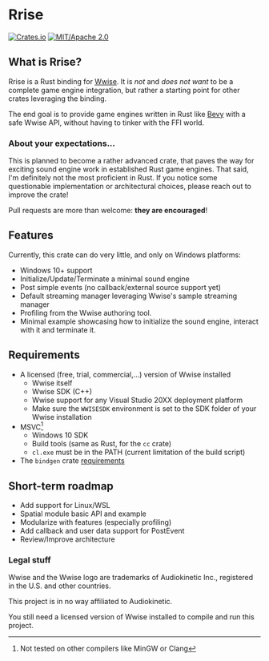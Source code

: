 # Rrise

[![Crates.io](https://img.shields.io/crates/v/rrise.svg)](https://crates.io/crates/rrise)
[![MIT/Apache 2.0](https://img.shields.io/badge/license-MIT%2FApache-blue.svg)](./LICENSE)

## What is Rrise?
Rrise is a Rust binding for [Wwise](https://www.audiokinetic.com/en/products/wwise). It is _not_ and *does not want* to 
be a complete game engine integration, but rather a starting point for other crates leveraging the binding.

The end goal is to provide game engines written in Rust like [Bevy](https://github.com/bevyengine/bevy) with a safe 
Wwise API, without having to tinker with the FFI world.

### About your expectations...
This is planned to become a rather advanced crate, that paves the way for exciting sound engine work in established Rust
game engines. That said, I'm definitely not the most proficient in Rust. If you notice some questionable implementation 
or architectural choices, please reach out to improve the crate!

Pull requests are more than welcome: **they are encouraged**!

## Features
Currently, this crate can do very little, and only on Windows platforms:
- Windows 10+ support
- Initialize/Update/Terminate a minimal sound engine
- Post simple events (no callback/external source support yet)
- Default streaming manager leveraging Wwise's sample streaming manager
- Profiling from the Wwise authoring tool.
- Minimal example showcasing how to initialize the sound engine, interact with it and terminate it.

## Requirements
- A licensed (free, trial, commercial,...) version of Wwise installed
  - Wwise itself
  - Wwise SDK (C++)
  - Wwise support for any Visual Studio 20XX deployment platform
  - Make sure the `WWISESDK` environment is set to the SDK folder of your Wwise installation
- MSVC[^1]
  - Windows 10 SDK
  - Build tools (same as Rust, for the `cc` crate)
  - `cl.exe` must be in the PATH (current limitation of the build script)
- The `bindgen` crate [requirements](https://github.com/rust-lang/rust-bindgen/blob/master/book/src/requirements.md)
[^1]: Not tested on other compilers like MinGW or Clang

## Short-term roadmap
- Add support for Linux/WSL
- Spatial module basic API and example
- Modularize with features (especially profiling)
- Add callback and user data support for PostEvent
- Review/Improve architecture

### Legal stuff
Wwise and the Wwise logo are trademarks of Audiokinetic Inc., registered in the U.S. and other countries.

This project is in no way affiliated to Audiokinetic.

You still need a licensed version of Wwise installed to compile and run this project.